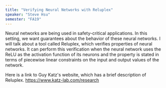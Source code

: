 ```yaml
---
title: "Verifying Neural Networks with Reluplex"
speaker: "Steve Hsu"
semester: "FA19"
---
```


Neural networks are being used in safety-critical
applications. In this setting, we want guarantees about the behavior
of these neural networks. I will talk about a tool called Reluplex,
which verifies properties of neural networks. It can perform this
verification when the neural network uses the ReLU as the activation
function of its neurons and the property is stated in terms of
piecewise linear constraints on the input and output values of the
network.

Here is a link to Guy Katz's website, which has a brief description of Reluplex.
<https://www.katz-lab.com/research>
